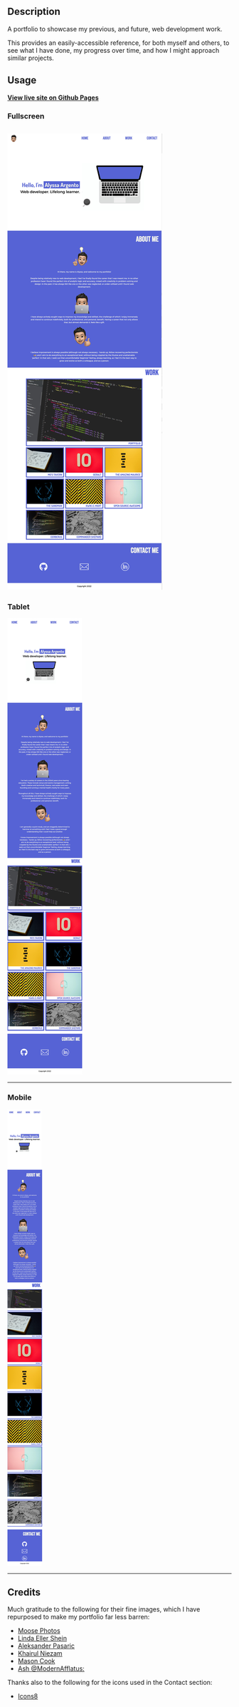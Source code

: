 ## Description

A portfolio to showcase my previous, and future, web development work.

This provides an easily-accessible reference, for both myself and others, to see what I have done, my progress over time, and how I might approach similar projects.

## Usage

[**View live site on Github Pages**](https://agia.github.io/webdev-portfolio)

### Fullscreen

![Screenshot of a portfolio webpage.](./images/screenshot-website-fullscreen.jpeg)
</br>
----
### Tablet

![Screenshot of mobile-width webpage](./images/screenshot-tablet.jpeg)

----
### Mobile

![Screenshot of mobile-width webpage](./images/screenshot-mobile.jpeg)

----
## Credits

Much gratitude to the following for their fine images, which I have repurposed to make my portfolio far less barren:

- [Moose Photos](https://www.pexels.com/@moose-photos-170195/)
- [Linda Eller Shein](https://www.pexels.com/photo/red-and-yellow-stop-sticker-1749900/)
- [Aleksander Pasaric](https://www.pexels.com/photo/what-is-this-is-all-real-text-with-yellow-background-3280211/)
- [Khairul Niezam](https://www.pexels.com/@niezam/)
- [Mason Cook](https://www.pexels.com/photo/blue-light-mask-2091399/)
- [Ash @ModernAfflatus: ](https://www.pexels.com/photo/yellow-and-black-striped-3662579/)

Thanks also to the following for the icons used in the Contact section:

- [Icons8](https://icons8.com)